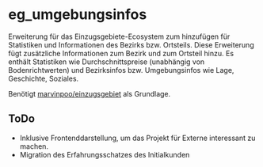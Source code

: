 # eg_umgebungsinfos

Erweiterung für das Einzugsgebiete-Ecosystem zum hinzufügen für Statistiken und Informationen des Bezirks bzw. Ortsteils.
Diese Erweiterung fügt zusätzliche Informationen zum Bezirk und zum Ortsteil hinzu. Es enthält Statistiken wie Durchschnittspreise (unabhängig von Bodenrichtwerten) und Bezirksinfos bzw. Umgebungsinfos wie Lage, Geschichte, Soziales.

Benötigt [marvinpoo/einzugsgebiet](https://github.com/user/marvinpoo/eeinzugsgebiete) als Grundlage.

## ToDo
- Inklusive Frontenddarstellung, um das Projekt für Externe interessant zu machen.
- Migration des Erfahrungsschatzes des Initialkunden
